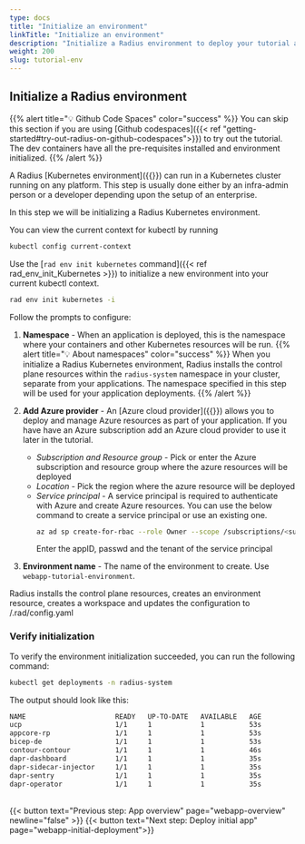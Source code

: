 ```yaml
---
type: docs
title: "Initialize an environment"
linkTitle: "Initialize an environment"
description: "Initialize a Radius environment to deploy your tutorial application to"
weight: 200
slug: tutorial-env
---
```


## Initialize a Radius environment
{{% alert title="💡 Github Code Spaces" color="success" %}} You can skip this section if you are using [Github codespaces]({{< ref "getting-started#try-out-radius-on-github-codespaces">}})  to try out the tutorial. The dev containers have all the pre-requisites installed and environment initialized.
{{% /alert %}}

A Radius [Kubernetes environment]({{<ref environments-concept>}}) can run in a Kubernetes cluster running on any platform. This step is usually done either by an infra-admin person or a developer depending upon the setup of an enterprise. 

In this step we will be initializing a Radius Kubernetes environment.

You can view the current context for kubectl by running
```bash
kubectl config current-context
```

Use the [`rad env init kubernetes` command]({{< ref rad_env_init_Kubernetes >}}) to initialize a new environment into your current kubectl context.
```bash
rad env init kubernetes -i
```

Follow the prompts to configure:

1. **Namespace** - When an application is deployed, this is the namespace where your containers and other Kubernetes resources will be run.
{{% alert title="💡 About namespaces" color="success" %}} When you initialize a Radius Kubernetes environment, Radius installs the control plane resources within the `radius-system` namespace in your cluster, separate from your applications. The namespace specified in this step will be used for your application deployments.
{{% /alert %}}

1. **Add Azure provider** - An [Azure cloud provider]({{<ref providers>}}) allows you to deploy and manage Azure resources as part of your application. If you have have an Azure subscription add an Azure cloud provider to use it later in the tutorial.

      - *Subscription and Resource group* - Pick or enter the Azure subscription and resource group where the azure resources will be deployed 
      - *Location* - Pick the region where the azure resource will be deployed
      - *Service principal* - A service principal is required to authenticate with Azure and create Azure resources. You can use the below command to create a service principal or use an  existing one.
         ```bash 
         az ad sp create-for-rbac --role Owner --scope /subscriptions/<subscription name>/resourceGroups/<resource group name>
         ```
         Enter the appID, passwd and the tenant of the service principal

1. **Environment name** - The name of the environment to create. Use `webapp-tutorial-environment`.

Radius installs the control plane resources, creates an environment resource, creates a workspace and updates the configuration to /.rad/config.yaml

### Verify initialization

   To verify the environment initialization succeeded, you can run the following command:

   ```bash
   kubectl get deployments -n radius-system
   ```

   The output should look like this:

   ```bash
   NAME                      READY   UP-TO-DATE   AVAILABLE   AGE
   ucp                       1/1     1            1           53s
   appcore-rp                1/1     1            1           53s
   bicep-de                  1/1     1            1           53s
   contour-contour           1/1     1            1           46s
   dapr-dashboard            1/1     1            1           35s
   dapr-sidecar-injector     1/1     1            1           35s
   dapr-sentry               1/1     1            1           35s
   dapr-operator             1/1     1            1           35s
   ```

<br>{{< button text="Previous step: App overview" page="webapp-overview" newline="false" >}} {{< button text="Next step: Deploy initial app" page="webapp-initial-deployment">}}